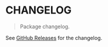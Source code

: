 # CHANGELOG

> Package changelog.

See [GitHub Releases](https://github.com/stdlib-js/streams-node-from-array/releases) for the changelog.